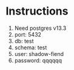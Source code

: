 # Instructions

1) Need postgres v13.3
2) port: 5432
3) db: test
4) schema: test
5) user: shadow-fiend
6) password: qqqqqq
